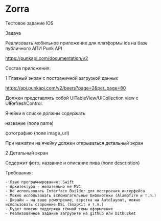 # Zorra

Тестовое задание IOS

Задача

Реализовать мобильное приложение для платформы ios на базе публичного АПИ Punk API

  https://punkapi.com/documentation/v2

Состав приложения:

1 Главный экран с постраничной загрузкой данных 

  https://api.punkapi.com/v2/beers?page=2&per_page=80

  Должен представлять собой UITableView/UICollection view с UIRefreshControl.

  Ячейки в списке должны содержать
  
  название (поле name)
  
  фотографию (поле image_url)

  При нажатии на ячейку должен открываться детальный экран

2 Детальный экран

  Содержит фото, название и описание пива (поле description)
  
  Требования:
    
    - Язык программирования: Swift
    - Архитектура - желательно не MVC
    - Не использовать Interface Builder для построения интерфейса
    - Можно использовать вспомогательные библиотеки (Alamofire и т.п.)
    - Дизайн – на ваше усмотрение, верстка на Autolayout, можно использовать сторонние DSL (SnapKit и т.п.)
    - Будет плюсом поддержка тёмной темы оформления
    - Реализованное задание загрузите на github или bitbucket

